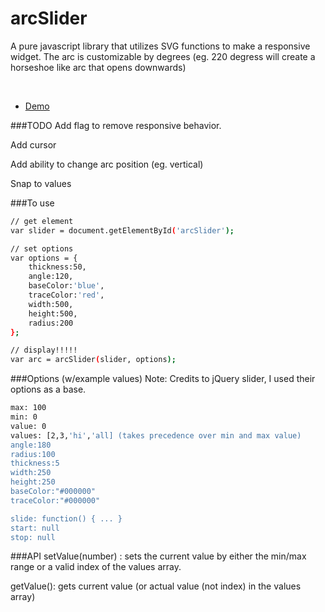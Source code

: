 # arcSlider

A pure javascript library that utilizes SVG functions to make a responsive widget.
The arc is customizable by degrees (eg. 220 degress will create a horseshoe like arc that opens downwards)

<br />

- [Demo](http://plnkr.co/edit/v3t0XIE1EIst0qHWIXeD?p=preview)

###TODO
Add flag to remove responsive behavior.

Add cursor

Add ability to change arc position (eg. vertical)

Snap to values

###To use
```sh
// get element
var slider = document.getElementById('arcSlider');

// set options
var options = {
	thickness:50,
	angle:120,
	baseColor:'blue',
	traceColor:'red',
	width:500,
	height:500,
	radius:200
};

// display!!!!!
var arc = arcSlider(slider, options);
```

###Options (w/example values)
Note: Credits to jQuery slider, I used their options as a base.

```sh
max: 100
min: 0
value: 0
values: [2,3,'hi','all] (takes precedence over min and max value)
angle:180
radius:100
thickness:5
width:250
height:250
baseColor:"#000000"
traceColor:"#000000"

slide: function() { ... }
start: null
stop: null
```
###API
setValue(number) : sets the current value by either the min/max range or a valid index of the values array.

getValue(): gets current value (or actual value (not index) in the values array)
